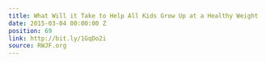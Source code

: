 ```yaml
---
title: What Will it Take to Help All Kids Grow Up at a Healthy Weight
date: 2015-03-04 00:00:00 Z
position: 69
link: http://bit.ly/1GqDo2i
source: RWJF.org
---
```


